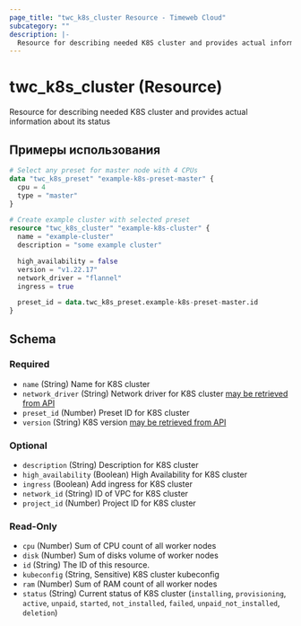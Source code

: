 ```yaml
---
page_title: "twc_k8s_cluster Resource - Timeweb Cloud"
subcategory: ""
description: |-
  Resource for describing needed K8S cluster and provides actual information about its status
---
```


# twc_k8s_cluster (Resource)

Resource for describing needed K8S cluster and provides actual information about its status

## Примеры использования

```terraform
# Select any preset for master node with 4 CPUs
data "twc_k8s_preset" "example-k8s-preset-master" {
  cpu = 4
  type = "master"
}

# Create example cluster with selected preset
resource "twc_k8s_cluster" "example-k8s-cluster" {
  name = "example-cluster"
  description = "some example cluster"

  high_availability = false
  version = "v1.22.17"
  network_driver = "flannel"
  ingress = true

  preset_id = data.twc_k8s_preset.example-k8s-preset-master.id
}
```
<!-- schema generated by tfplugindocs -->
## Schema

### Required

- `name` (String) Name for K8S cluster
- `network_driver` (String) Network driver for K8S cluster [may be retrieved from API](https://api.timeweb.cloud/api/v1/k8s/network_drivers)
- `preset_id` (Number) Preset ID for K8S cluster
- `version` (String) K8S version [may be retrieved from API](https://api.timeweb.cloud/api/v1/k8s/k8s_versions)

### Optional

- `description` (String) Description for K8S cluster
- `high_availability` (Boolean) High Availability for K8S cluster
- `ingress` (Boolean) Add ingress for K8S cluster
- `network_id` (String) ID of VPC for K8S cluster
- `project_id` (Number) Project ID for K8S cluster

### Read-Only

- `cpu` (Number) Sum of CPU count of all worker nodes
- `disk` (Number) Sum of disks volume of worker nodes
- `id` (String) The ID of this resource.
- `kubeconfig` (String, Sensitive) K8S cluster kubeconfig
- `ram` (Number) Sum of RAM count of all worker nodes
- `status` (String) Current status of K8S cluster (`installing`, `provisioning`, `active`, `unpaid`, `started`, `not_installed`, `failed`, `unpaid_not_installed`, `deletion`)

